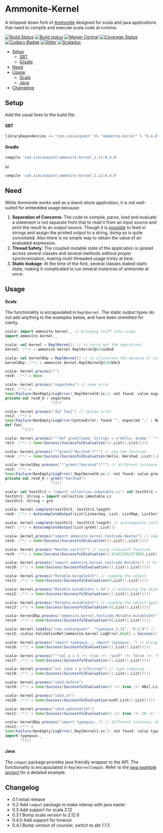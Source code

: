 Ammonite-Kernel
===

A stripped-down fork of [Ammonite](https://github.com/lihaoyi/Ammonite) designed for scala and java applications that need to compile and execute scala code at runtime.

[![Build Status](https://travis-ci.org/harshad-deo/Ammonite.svg?branch=master)](https://travis-ci.org/harshad-deo/Ammonite)
[![Build status](https://ci.appveyor.com/api/projects/status/elg05ga0wo3ds0wx?svg=true)](https://ci.appveyor.com/project/harshad-deo/ammonite)
[![Maven Central](https://maven-badges.herokuapp.com/maven-central/com.simianquant/ammonite-kernel_2.12/badge.svg)](https://maven-badges.herokuapp.com/maven-central/com.simianquant/ammonite-kernel_2.12)
[![Coverage Status](https://coveralls.io/repos/github/harshad-deo/Ammonite/badge.svg?branch=master)](https://coveralls.io/github/harshad-deo/Ammonite?branch=master)
[![Codacy Badge](https://api.codacy.com/project/badge/Grade/e249028e7b5c445982d5d39d97d1e371)](https://www.codacy.com/app/subterranean-hominid/Ammonite?utm_source=github.com&amp;utm_medium=referral&amp;utm_content=harshad-deo/Ammonite&amp;utm_campaign=Badge_Grade)
[![Gitter](https://badges.gitter.im/Ammonite-kernel/amonite-kernel.svg)](https://gitter.im/Ammonite-kernel/ammonite-kernel?utm_source=badge&utm_medium=badge&utm_campaign=pr-badge)
[![Scaladoc](http://javadoc-badge.appspot.com/com.simianquant/ammonite-kernel_2.12.svg?label=scaladoc)](http://javadoc-badge.appspot.com/com.simianquant/ammonite-kernel_2.12)

* [Setup](#setup)
  - [SBT](#sbt)
  - [Gradle](#gradle)
* [Need](#need)
* [Usage](#usage)
  - [Scala](#scala)
  - [Java](#java)
* [Changelog](#changelog)

Setup
-----

Add the usual lines to the build file:

#### SBT

```scala
libraryDependencies += "com.simianquant" %% "ammonite-kernel" % "0.4.0"
```

#### Gradle

```groovy
compile 'com.simianquant:ammonite-kernel_2.11:0.4.0'
```
or 
```groovy
compile 'com.simianquant:ammonite-kernel_2.12:0.4.0'
```



Need
----

While Ammonite works well as a stand-alone application, it is not well-suited for embedded usage because:

1. **Separation of Concerns**: The code to compile, parse, load and evaluate a statement is not separate from that to read it from an input source and 
  print the result to an output source. Though it is [possible](https://github.com/lihaoyi/Ammonite/blob/master/amm/src/test/scala/ammonite/TestRepl.scala)
  to feed in strings and assign the printed output to a string, doing so is quite convoluted. Also there is no simple way to obtain
  the value of an evaluated expression.
2. **Thread Safety**: The coupled mutable state of the application is spread across several classes and several methods without proper synchronization, 
	making multi-threaded usage tricky at best.
3. **Static leakage**: At the time of the fork, several classes leaked static state, making it complicated to run several instances of ammonite at once. 

Usage
---

#### Scala

The functionality is encapsulated in `ReplKernel`. The static output types do not add anything to the examples below, and have been ommitted for clarity.

```scala
scala> import ammonite.kernel._ // bringing stuff into scope
import ammonite.kernel._

scala> val kernel = ReplKernel() // to carry out the operations
kernel: /**/ = ammonite.kernel.ReplKernel@6e6a20a8

scala> val kernelBkp = ReplKernel() // to illustrate the absence of static leakage
kernelBkp: /**/ = ammonite.kernel.ReplKernel@4189b9c5

scala> kernel.process("")
res0: /**/ = None

scala> kernel.process("oogachaka") // name error
res1: /**/ =
Some(Failure(NonEmpty[LogError(_ReplKernel0.sc:1: not found: value oogachaka
private val res0_0 = oogachaka
                     ^)]))

scala> kernel.process("def foo{") // syntax error
res2: /**/ =
Some(Failure(NonEmpty[LogError(SyntaxError: found "", expected ";" | Newline.rep(1) | "}" | `case` at index 8
def foo{
        ^)]))

scala> kernel.process("""def greet(name: String) = s"Hello, $name " """)
res3: /**/ = Some(Success(SuccessfulEvaluation((),List(),List())))

scala> kernel.process("""greet("Harshad")""") // use the function
res4: /**/ = Some(Success(SuccessfulEvaluation(Hello, Harshad ,List(),List())))

scala> kernelBkp.process("""greet("Harshad")""") // different instance, does not work 
res5: /**/ =
Some(Failure(NonEmpty[LogError(_ReplKernel0.sc:1: not found: value greet
private val res0_0 = greet("Harshad")
                     ^)]))

scala> val testStr1 = "import collection.immutable.Li"; val testStr2 = "gre"
testStr1: String = import collection.immutable.Li
testStr2: String = gre

scala> kernel.complete(testStr1, testStr1.length)
res6: /**/ = AutocompleteOutput(List(LinearSeq, List, ListMap, ListSerializeEnd, ListSet),List())

scala> kernel.complete(testStr2, testStr2.length) // autocomplete includes names defined earlier
res7: /**/ = AutocompleteOutput(List(greet),List())

scala> kernel.process("import ammonite.kernel.testcode.Newton") // importing classpath objects
res8: /**/ = Some(Success(SuccessfulEvaluation((),List(),List())))

scala> kernel.process("Newton.sqrt(2)") // using classpath function
res9: /**/ = Some(Success(SuccessfulEvaluation(1.414213562373095,List(),List())))

scala> kernel.process("import ammonite.kernel.testcode.Mutable") // bringing object into scope
res10: /**/ = Some(Success(SuccessfulEvaluation((),List(),List())))

scala> kernel.process("Mutable.mutableInt") // reading the object
res11: /**/ = Some(Success(SuccessfulEvaluation(0,List(),List())))

scala> kernel.process("Mutable.mutableInt = 42") // modifying the object
res12: /**/ = Some(Success(SuccessfulEvaluation((),List(),List())))

scala> kernel.process("Mutable.mutableInt") // reading the object again
res13: /**/ = Some(Success(SuccessfulEvaluation(42,List(),List())))

scala> kernelBkp.process("ammonite.kernel.testcode.Mutable.mutableInt") // visible to others
res14: /**/ = Some(Success(SuccessfulEvaluation(42,List(),List())))

scala> kernel.loadIvy("com.simianquant", "typequux_2.11", "0.2.0") // loading external library
res15: scalaz.ValidationNel[ammonite.kernel.LogError,Unit] = Success(())

scala> kernel.process("import typequux._; import typequux._") // bringing stuff into scope
res16: /**/ = Some(Success(SuccessfulEvaluation((),List(),List())))

scala> kernel.process("""val p = 3 :+: true :+: "asdf" :+: false :+: 'k' :+: () :+: 13 :+: 9.3 :+: HNil""")
res17: /**/ = Some(Success(SuccessfulEvaluation((),List(),List())))

scala> kernel.process("val idxd = p.t[String]") // type indexing
res18: /**/ = Some(Success(SuccessfulEvaluation((),List(),List())))

scala> kernel.process("idxd.before")
res19: /**/ = Some(Success(SuccessfulEvaluation(3 :+: true :+: HNil,List(),List())))

scala> kernel.process("idxd.at")
res20: /**/ = Some(Success(SuccessfulEvaluation(asdf,List(),List())))

scala> kernel.process("idxd.updated(19)")
res21: /**/ = Some(Success(SuccessfulEvaluation(3 :+: true :+: 19 :+: false :+: k :+: () :+: 13 :+: 9.3 :+: HNil,List(),List())))

scala> kernelBkp.process("import typequux._") // different instance, does not have dependency loaded
res22: /**/ =
Some(Failure(NonEmpty[LogError(_ReplKernel1.sc:1: not found: value typequux
import typequux._
       ^)]))
```


#### Java

The `compat` package provides java friendly wrapper to the API. The functionality is encapsulated in `ReplKernelCompat`. Refer to the [java example project](https://github.com/harshad-deo/ammonite-kernel-java-example) for a detailed example.

Changelog
----

* 0.1 Initial release
* 0.2 Add `compat` package to make interop with java easier
* 0.3 Add support for scala 2.12
* 0.3.1 Bump scala version to 2.12.6
* 0.4.0 Add support for timeout
* 0.4.1 Bump version of coursier, switch to sbt 1.1.5
